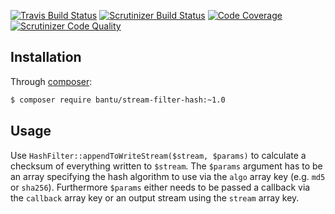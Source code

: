 [![Travis Build Status](https://travis-ci.org/bantuXorg/php-stream-filter-hash.svg?branch=master)](https://travis-ci.org/bantuXorg/php-stream-filter-hash)
[![Scrutinizer Build Status](https://scrutinizer-ci.com/g/bantuXorg/php-stream-filter-hash/badges/build.png?b=master)](https://scrutinizer-ci.com/g/bantuXorg/php-stream-filter-hash/build-status/master)
[![Code Coverage](https://scrutinizer-ci.com/g/bantuXorg/php-stream-filter-hash/badges/coverage.png?b=master)](https://scrutinizer-ci.com/g/bantuXorg/php-stream-filter-hash/?branch=master)
[![Scrutinizer Code Quality](https://scrutinizer-ci.com/g/bantuXorg/php-stream-filter-hash/badges/quality-score.png?b=master)](https://scrutinizer-ci.com/g/bantuXorg/php-stream-filter-hash/?branch=master)

## Installation

Through [composer](http://getcomposer.org):

```bash
$ composer require bantu/stream-filter-hash:~1.0
```

## Usage

Use `HashFilter::appendToWriteStream($stream, $params)` to calculate a checksum
of everything written to `$stream`. The `$params` argument has to be an array
specifying the hash algorithm to use via the `algo` array key (e.g. `md5` or
`sha256`). Furthermore `$params` either needs to be passed a callback via the
`callback` array key or an output stream using the `stream` array key.
